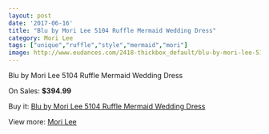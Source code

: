 ```yaml
---
layout: post
date: '2017-06-16'
title: "Blu by Mori Lee 5104 Ruffle Mermaid Wedding Dress"
category: Mori Lee
tags: ["unique","ruffle","style","mermaid","mori"]
image: http://www.eudances.com/2418-thickbox_default/blu-by-mori-lee-5104-ruffle-mermaid-wedding-dress.jpg
---
```

Blu by Mori Lee 5104 Ruffle Mermaid Wedding Dress

On Sales: **$394.99**
<a href="https://www.eudances.com/en/mori-lee/806-blu-by-mori-lee-5104-ruffle-mermaid-wedding-dress.html"><amp-img layout="responsive" width="600" height="600" src="//www.eudances.com/2418-thickbox_default/blu-by-mori-lee-5104-ruffle-mermaid-wedding-dress.jpg" alt="Blu by Mori Lee 5104 Ruffle Mermaid Wedding Dress 0" /></a>
<a href="https://www.eudances.com/en/mori-lee/806-blu-by-mori-lee-5104-ruffle-mermaid-wedding-dress.html"><amp-img layout="responsive" width="600" height="600" src="//www.eudances.com/2421-thickbox_default/blu-by-mori-lee-5104-ruffle-mermaid-wedding-dress.jpg" alt="Blu by Mori Lee 5104 Ruffle Mermaid Wedding Dress 1" /></a>
<a href="https://www.eudances.com/en/mori-lee/806-blu-by-mori-lee-5104-ruffle-mermaid-wedding-dress.html"><amp-img layout="responsive" width="600" height="600" src="//www.eudances.com/2420-thickbox_default/blu-by-mori-lee-5104-ruffle-mermaid-wedding-dress.jpg" alt="Blu by Mori Lee 5104 Ruffle Mermaid Wedding Dress 2" /></a>
<a href="https://www.eudances.com/en/mori-lee/806-blu-by-mori-lee-5104-ruffle-mermaid-wedding-dress.html"><amp-img layout="responsive" width="600" height="600" src="//www.eudances.com/2419-thickbox_default/blu-by-mori-lee-5104-ruffle-mermaid-wedding-dress.jpg" alt="Blu by Mori Lee 5104 Ruffle Mermaid Wedding Dress 3" /></a>

Buy it: [Blu by Mori Lee 5104 Ruffle Mermaid Wedding Dress](https://www.eudances.com/en/mori-lee/806-blu-by-mori-lee-5104-ruffle-mermaid-wedding-dress.html "Blu by Mori Lee 5104 Ruffle Mermaid Wedding Dress")

View more: [Mori Lee](https://www.eudances.com/en/9-mori-lee "Mori Lee")